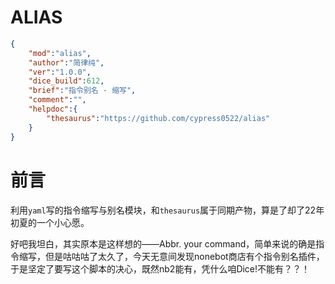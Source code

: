 # ALIAS

```json
{
    "mod":"alias",
    "author":"简律纯",
    "ver":"1.0.0",
    "dice_build":612,
    "brief":"指令别名 - 缩写",
    "comment":"",
    "helpdoc":{
        "thesaurus":"https://github.com/cypress0522/alias"
    }
}
```

# 前言

利用`yaml`写的指令缩写与别名模块，和`thesaurus`属于同期产物，算是了却了22年初夏的一个小心愿。

好吧我坦白，其实原本是这样想的——Abbr. your command，简单来说的确是指令缩写，但是咕咕咕了太久了，今天无意间发现nonebot商店有个指令别名插件，于是坚定了要写这个脚本的决心，既然nb2能有，凭什么咱Dice!不能有？？！